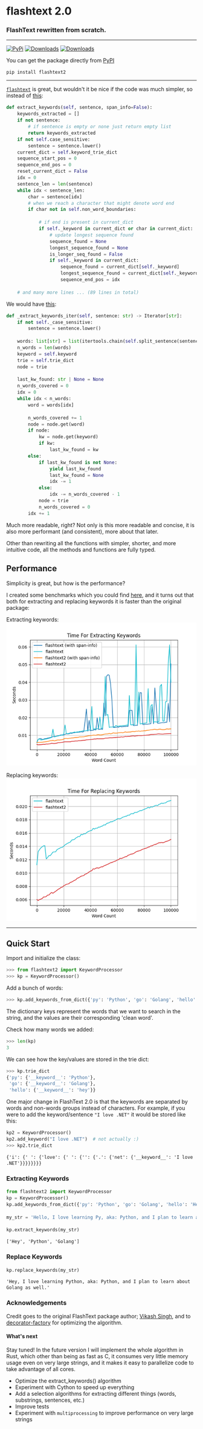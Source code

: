 # flashtext 2.0

### FlashText rewritten from scratch.

---

[![PyPi](https://img.shields.io/badge/PyPi-0.1.0-yellow)](https://pypi.org/project/flashtext2/)
[![Downloads](https://pepy.tech/badge/flashtext2)](https://pepy.tech/project/flashtext2)
[![Downloads](https://pepy.tech/badge/flashtext2/month)](https://pepy.tech/project/flashtext2)

You can get the package directly from [PyPI](https://pypi.org/project/flashtext2/)
```
pip install flashtext2
```

---


[`flashtext`](https://github.com/vi3k6i5/flashtext)
is great, but wouldn't it be nice if the code was much simpler, so instead of 
[this](https://github.com/vi3k6i5/flashtext/blob/5591859aabe3da37499a20d0d0d6dd77e480ed8d/flashtext/keyword.py#L470-L558):
```py
def extract_keywords(self, sentence, span_info=False):
    keywords_extracted = []
    if not sentence:
        # if sentence is empty or none just return empty list
        return keywords_extracted
    if not self.case_sensitive:
        sentence = sentence.lower()
    current_dict = self.keyword_trie_dict
    sequence_start_pos = 0
    sequence_end_pos = 0
    reset_current_dict = False
    idx = 0
    sentence_len = len(sentence)
    while idx < sentence_len:
        char = sentence[idx]
        # when we reach a character that might denote word end
        if char not in self.non_word_boundaries:

            # if end is present in current_dict
            if self._keyword in current_dict or char in current_dict:
                # update longest sequence found
                sequence_found = None
                longest_sequence_found = None
                is_longer_seq_found = False
                if self._keyword in current_dict:
                    sequence_found = current_dict[self._keyword]
                    longest_sequence_found = current_dict[self._keyword]
                    sequence_end_pos = idx
                    
    # and many more lines ... (89 lines in total)
```
We would have [this](https://github.com/shner-elmo/flashtext2/blob/master/flashtext2/keyword_processor.py#L55-L101):
```py
def _extract_keywords_iter(self, sentence: str) -> Iterator[str]:
    if not self._case_sensitive:
        sentence = sentence.lower()

    words: list[str] = list(itertools.chain(self.split_sentence(sentence), ('',)))
    n_words = len(words)
    keyword = self.keyword
    trie = self.trie_dict
    node = trie

    last_kw_found: str | None = None
    n_words_covered = 0
    idx = 0
    while idx < n_words:
        word = words[idx]

        n_words_covered += 1
        node = node.get(word)
        if node:
            kw = node.get(keyword)
            if kw:
                last_kw_found = kw
        else:
            if last_kw_found is not None:
                yield last_kw_found
                last_kw_found = None
                idx -= 1
            else:
                idx -= n_words_covered - 1
            node = trie
            n_words_covered = 0
        idx += 1
```
Much more readable, right?
Not only is this more readable and concise, it is also more performant (and consistent), more about that later.

Other than rewriting all the functions with simpler, shorter, and more intuitive code,
all the methods and functions are fully typed.

## Performance

Simplicity is great, but how is the performance?

I created some benchmarks which you could find [here](https://github.com/shner-elmo/FlashText2.0/tree/master/benchmarks), 
and it turns out that both for extracting and replacing keywords it is faster than the original package:

Extracting keywords:
![Image](benchmarks/extract-keywords.png)

Replacing keywords:
![Image](benchmarks/replace-keywords.png)


---
## Quick Start
Import and initialize the class:
```py
>>> from flashtext2 import KeywordProcessor
>>> kp = KeywordProcessor()
```

Add a bunch of words:
```py
>>> kp.add_keywords_from_dict({'py': 'Python', 'go': 'Golang', 'hello': 'hey'})
```
The dictionary keys represent the words that we want to search in the string, 
and the values are their corresponding 'clean word'.

Check how many words we added:
```py
>>> len(kp)
3
```

We can see how the key/values are stored in the trie dict:
```python
>>> kp.trie_dict
{'py': {'__keyword__': 'Python'},
 'go': {'__keyword__': 'Golang'},
 'hello': {'__keyword__': 'hey'}}
```

One major change in FlashText 2.0 is that the keywords are separated by words and non-words groups instead of characters.
For example, if you were to add the keyword/sentence `"I love .NET"` it would be stored like this:
```py
kp2 = KeywordProcessor()
kp2.add_keyword("I love .NET")  # not actually :)
>>> kp2.trie_dict
```
```
{'i': {' ': {'love': {' ': {'': {'.': {'net': {'__keyword__': 'I love .NET'}}}}}}}}
```


### Extracting Keywords

```py
from flashtext2 import KeywordProcessor
kp = KeywordProcessor()
kp.add_keywords_from_dict({'py': 'Python', 'go': 'Golang', 'hello': 'Hey'})

my_str = 'Hello, I love learning Py, aka: Python, and I plan to learn about Go as well.'

kp.extract_keywords(my_str)
```
```
['Hey', 'Python', 'Golang']
```


### Replace Keywords


```py
kp.replace_keywords(my_str)
```
```
'Hey, I love learning Python, aka: Python, and I plan to learn about Golang as well.'
```


### Acknowledgements
Credit goes to the original FlashText package author; [Vikash Singh](https://github.com/vi3k6i5/),
and to [decorator-factory](https://github.com/decorator-factory) for optimizing the algorithm.


#### What's next

Stay tuned! In the future version I will implement the whole algorithm in Rust, which other than being as fast as C,
it consumes very little memory usage even on very large strings, and it makes it easy to parallelize code to take 
advantage of all cores.

* Optimize the extract_keywords() algorithm
* Experiment with Cython to speed up everything
* Add a selection algorithms for extracting different things (words, substrings, sentences, etc.) 
* Improve tests
* Experiment with `multiprocessing` to improve performance on very large strings
